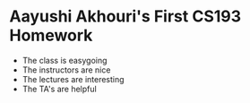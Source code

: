 # Aayushi Akhouri's First CS193 Homework

- The class is easygoing
- The instructors are nice
- The lectures are interesting
- The TA's are helpful
